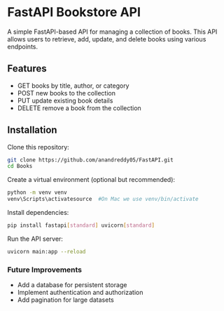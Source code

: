 # FastAPI Bookstore API

A simple FastAPI-based API for managing a collection of books. This API allows users to retrieve, add, update, and delete books using various endpoints.

## Features

- GET books by title, author, or category
- POST new books to the collection
- PUT update existing book details
- DELETE remove a book from the collection

## Installation

Clone this repository:

```bash
git clone https://github.com/anandreddy05/FastAPI.git
cd Books
```

Create a virtual environment (optional but recommended):

```bash
python -m venv venv
venv\Scripts\activatesource  #On Mac we use venv/bin/activate 
```

Install dependencies:

```bash
pip install fastapi[standard] uvicorn[standard]
```

Run the API server:

```bash
uvicorn main:app --reload
```

### Future Improvements

- Add a database for persistent storage
- Implement authentication and authorization
- Add pagination for large datasets
